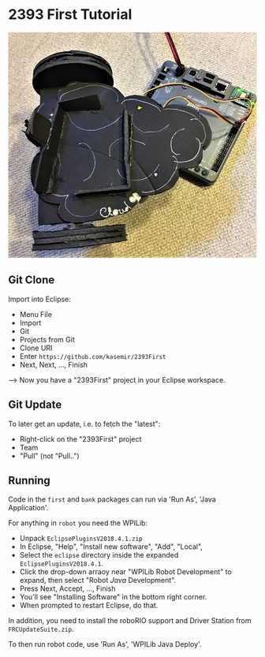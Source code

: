2393 First Tutorial
===================

![Simple Robot](blacky.jpg)

Git Clone
---------

Import into Eclipse:
 * Menu File
 * Import
 * Git
 * Projects from Git
 * Clone URI
 * Enter `https://github.com/kasemir/2393First`
 * Next, Next, ..., Finish
 
--> Now you have a "2393First" project in your Eclipse workspace.


Git Update
----------

To later get an update, i.e. to fetch the "latest":
 * Right-click on the "2393First" project
 * Team
 * "Pull" (not "Pull..")


Running
-------

Code in the `first` and `bank` packages can run via 'Run As', 'Java Application'.

For anything in `robot` you need the WPILib:

 * Unpack `EclipsePluginsV2018.4.1.zip`
 * In Eclipse, "Help", "Install new software", "Add", "Local",
 * Select the `eclipse` directory inside the expanded `EclipsePluginsV2018.4.1`.
 * Click the drop-down arraoy near "WPILib Robot Development" to expand, then select "Robot _Java_ Development".
 * Press Next, Accept, ..., Finish
 * You'll see "Installing Software" in the bottom right corner.
 * When prompted to restart Eclipse, do that.
 
In addition, you need to install the roboRIO support and Driver Station from `FRCUpdateSuite.zip`.

To then run robot code, use 'Run As', 'WPILib Java Deploy'.
